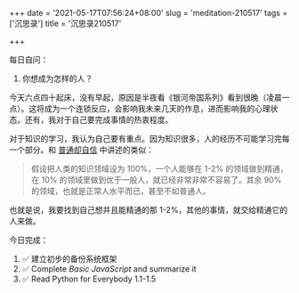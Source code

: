 +++
date = '2021-05-17T07:56:24+08:00'
slug = 'meditation-210517'
tags = ['沉思录']
title = '沉思录210517'

+++

每日自问：

1. 你想成为怎样的人？

今天六点四十起床，没有早起，原因是半夜看《银河帝国系列》看到很晚（凌晨一点）。这将成为一个连锁反应，会影响我未来几天的作息，进而影响我的心理状态。还有，我对于自己要完成事情的热衷程度。

对于知识的学习，我认为自己要有重点。因为知识很多，人的经历不可能学习完每一个部分。和 [普通却自信](/notes/ordinary-but-confident/) 中讲述的类似：

> 假设把人类的知识领域设为 100%，一个人能够在 1-2% 的领域做到精通，在 10% 的领域里做到优于一般人，就已经非常非常不容易了。其余 90% 的领域，也就是正常人水平而已，甚至不如普通人。

也就是说，我要找到自己想并且能精通的那 1-2%，其他的事情，就交给精通它的人来做。

今日完成：

1. :white_check_mark: 建立初步的备份系统框架
2. :white_check_mark: Complete _Basic JavaScript_ and summarize it
3. :white_check_mark: Read Python for Everybody 1.1-1.5
